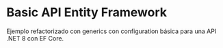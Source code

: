 # Basic API Entity Framework

Ejemplo refactorizado con generics con configuration básica para una API .NET 8 con EF Core.